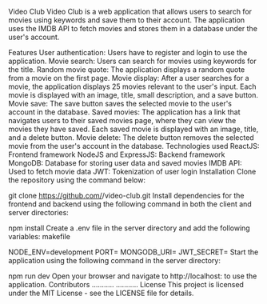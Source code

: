 Video Club
Video Club is a web application that allows users to search for movies using keywords and save them to their account. The application uses the IMDB API to fetch movies and stores them in a database under the user's account.

Features
User authentication: Users have to register and login to use the application.
Movie search: Users can search for movies using keywords for the title.
Random movie quote: The application displays a random quote from a movie on the first page.
Movie display: After a user searches for a movie, the application displays 25 movies relevant to the user's input. Each movie is displayed with an image, title, small description, and a save button.
Movie save: The save button saves the selected movie to the user's account in the database.
Saved movies: The application has a link that navigates users to their saved movies page, where they can view the movies they have saved. Each saved movie is displayed with an image, title, and a delete button.
Movie delete: The delete button removes the selected movie from the user's account in the database.
Technologies used
ReactJS: Frontend framework
NodeJS and ExpressJS: Backend framework
MongoDB: Database for storing user data and saved movies
IMDB API: Used to fetch movie data
JWT: Tokenization of user login
Installation
Clone the repository using the command below:

git clone https://github.com/<username>/video-club.git
Install dependencies for the frontend and backend using the following command in both the client and server directories:

npm install
Create a .env file in the server directory and add the following variables:
makefile

NODE_ENV=development
PORT=<port-number>
MONGODB_URI=<mongodb-uri>
JWT_SECRET=<jwt-secret>
Start the application using the following command in the server directory:

npm run dev
Open your browser and navigate to http://localhost:<port-number> to use the application.
Contributors
...........
...........
License
This project is licensed under the MIT License - see the LICENSE file for details.